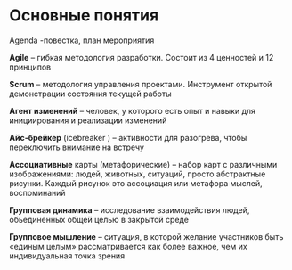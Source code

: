 # Основные понятия

Agenda -повестка, план мероприятия

**Agile** – гибкая методология разработки. Состоит из 4 ценностей и 12 принципов

**Scrum** – методология управления проектами. Инструмент открытой демонстрации состояния текущей работы

**Агент изменений** – человек, у которого есть опыт и навыки для инициирования и реализации изменений

**Айс-брейкер** (icebreaker ) – активности для разогрева, чтобы переключить внимание на встречу

**Ассоциативные** карты (метафорические) – набор карт с различными изображениями: людей, животных, ситуаций, просто абстрактные рисунки. Каждый рисунок это ассоциация или метафора мыслей, воспоминаний

**Групповая динамика** – исследование взаимодействия людей, обьединенных общей целью в закрытой среде

**Групповое мышление** – ситуация, в которой желание участников быть «единым целым» рассматривается как более важное, чем их индивидуальная точка зрения

